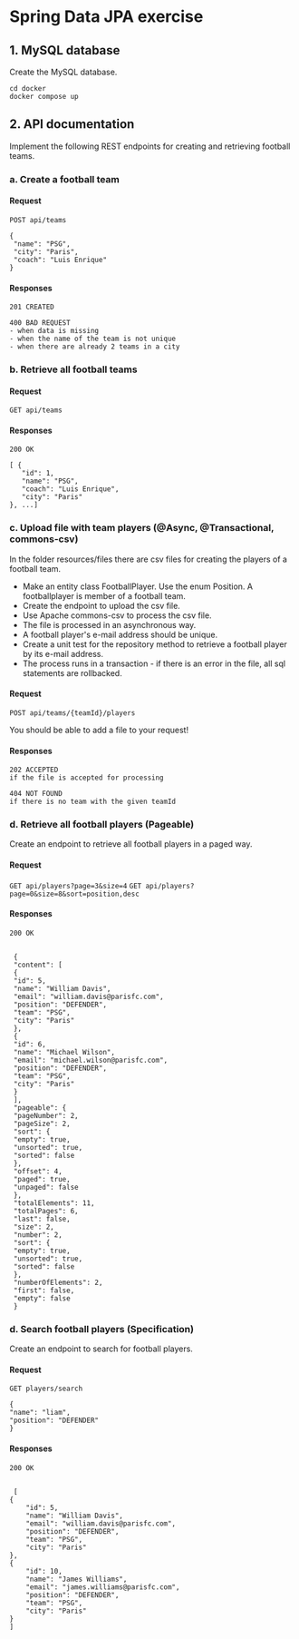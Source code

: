 # Spring Data JPA exercise 

## 1. MySQL database

Create the MySQL database.

```
cd docker
docker compose up
```

## 2. API documentation

Implement the following REST endpoints for creating and retrieving football teams.

### a. Create a football team

#### Request

`POST api/teams`

```
{
 "name": "PSG",
 "city": "Paris",
 "coach": "Luis Enrique"
}
```

#### Responses

    201 CREATED

    400 BAD REQUEST 
    - when data is missing
    - when the name of the team is not unique
    - when there are already 2 teams in a city

### b. Retrieve all football teams

#### Request

`GET api/teams`

#### Responses
 
    200 OK

    [ {
	   "id": 1,
	   "name": "PSG",
	   "coach": "Luis Enrique",
	   "city": "Paris"
    }, ...]

### c. Upload file with team players (@Async, @Transactional, commons-csv)

In the folder resources/files there are csv files for creating
the players of a football team.
- Make an entity class FootballPlayer. Use the enum Position. A
footballplayer is member of a football team.
- Create the endpoint to upload the csv file.
- Use Apache commons-csv to process the csv file.
- The file is processed in an asynchronous way.
- A football player's e-mail address should be unique.
- Create a unit test for the repository method to retrieve a football player by its e-mail address.
- The process runs in a transaction - if there is an error in the file, 
all sql statements are rollbacked.

#### Request

`POST api/teams/{teamId}/players`

You should be able to add a file to your request!

#### Responses

    202 ACCEPTED
    if the file is accepted for processing
    
    404 NOT FOUND
    if there is no team with the given teamId

### d. Retrieve all football players (Pageable)

Create an endpoint to retrieve all football players in a
paged way.

#### Request

`GET api/players?page=3&size=4`
`GET api/players?page=0&size=8&sort=position,desc`


#### Responses

    200 OK 


     {
     "content": [
     {
     "id": 5,
     "name": "William Davis",
     "email": "william.davis@parisfc.com",
     "position": "DEFENDER",
     "team": "PSG",
     "city": "Paris"
     },
     {
     "id": 6,
     "name": "Michael Wilson",
     "email": "michael.wilson@parisfc.com",
     "position": "DEFENDER",
     "team": "PSG",
     "city": "Paris"
     }
     ],
     "pageable": {
     "pageNumber": 2,
     "pageSize": 2,
     "sort": {
     "empty": true,
     "unsorted": true,
     "sorted": false
     },
     "offset": 4,
     "paged": true,
     "unpaged": false
     },
     "totalElements": 11,
     "totalPages": 6,
     "last": false,
     "size": 2,
     "number": 2,
     "sort": {
     "empty": true,
     "unsorted": true,
     "sorted": false
     },
     "numberOfElements": 2,
     "first": false,
     "empty": false
     }


### d. Search football players (Specification<FootballPlayer>)

Create an endpoint to search for football players.

#### Request

`GET players/search`
```
{
"name": "liam",
"position": "DEFENDER"
}
```

#### Responses

    200 OK 


     [
	{
		"id": 5,
		"name": "William Davis",
		"email": "william.davis@parisfc.com",
		"position": "DEFENDER",
		"team": "PSG",
		"city": "Paris"
	},
	{
		"id": 10,
		"name": "James Williams",
		"email": "james.williams@parisfc.com",
		"position": "DEFENDER",
		"team": "PSG",
		"city": "Paris"
	}
    ]
    
    

